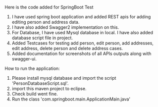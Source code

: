 Here is the code added for SpringBoot Test
1. I have used spring boot application and added REST apis for adding editing person and address data.
2. I have also added Swagger2 implementation on this.
3. For Database, I have used Mysql database in local. I have also added database script file in project.
4. Added Testcases for testing add person, edit person, add addresses, edit address, delete person and delete address cases. 
5. Added documentation for screenshots of all APIs outputs along with swagger-ui.

How to run the application:

1. Please install mysql database and import the script 'PersonDatabaseScript.sql'.
2. import this maven project to eclipse.
3. Check build went fine.
4. Run the class 'com.springboot.main.ApplicationMain.java'
